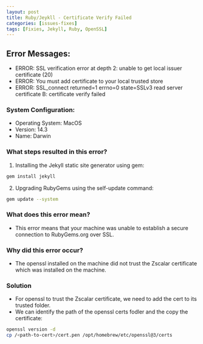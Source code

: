 ```yaml
---
layout: post
title: Ruby/Jeykll - Certificate Verify Failed
categories: [issues-fixes]
tags: [Fixies, Jekyll, Ruby, OpenSSL]
---
```


## Error Messages:
- ERROR: SSL verification error at depth 2: unable to get local issuer certificate (20)
- ERROR: You must add certificate to your local trusted store
- ERROR: SSL_connect returned=1 errno=0 state=SSLv3 read server certificate B: certificate verify failed

### System Configuration:
- Operating System: MacOS
- Version: 14.3
- Name: Darwin


### What steps resulted in this error?
1. Installing the Jekyll static site generator using gem:
```bash
gem install jekyll
```

2. Upgrading RubyGems using the self-update command:
```bash
gem update --system
```


### What does this error mean?
- This error means that your machine was unable to establish a secure connection to RubyGems.org over SSL.

### Why did this error occur?
- The openssl installed on the machine did not trust the Zscalar certificate which was installed on the machine.

### Solution
- For openssl to trust the Zscalar certificate, we need to add the cert to its trusted folder.
- We can identify the path of the openssl certs fodler and the copy the certificate:
```bash
openssl version -d
cp /<path-to-cert>/cert.pen /opt/homebrew/etc/openssl@3/certs
```



